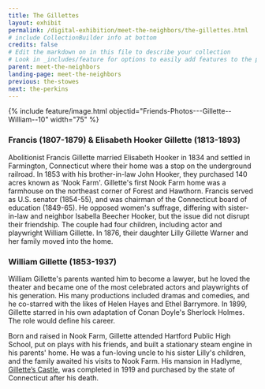 ```yaml
---
title: The Gillettes
layout: exhibit
permalink: /digital-exhibition/meet-the-neighbors/the-gillettes.html
# include CollectionBuilder info at bottom
credits: false
# Edit the markdown on in this file to describe your collection
# Look in _includes/feature for options to easily add features to the page
parent: meet-the-neighbors
landing-page: meet-the-neighbors
previous: the-stowes
next: the-perkins
---
```


{% include feature/image.html objectid="Friends-Photos---Gillette--William--10" width="75" %}

### Francis (1807-1879) & Elisabeth Hooker Gillette (1813-1893) 
Abolitionist Francis Gillette married Elisabeth Hooker in 1834 and settled in Farmington, Connecticut where their home was a stop on the underground railroad. In 1853 with his brother-in-law John Hooker, they purchased 140 acres known as ‘Nook Farm'. Gillette's first Nook Farm home was a farmhouse on the northeast corner of Forest and Hawthorn. Francis served as U.S. senator (1854-55), and was chairman of the Connecticut board of education (1849-65). He opposed women's suffrage, differing with sister-in-law and neighbor Isabella Beecher Hooker, but the issue did not disrupt their friendship.  The couple had four children, including actor and playwright William Gillette. In 1876, their daughter Lilly Gillette Warner and her family moved into the home. 
 
### William Gillette (1853-1937) 
William Gillette's parents wanted him to become a lawyer, but he loved the theater and became one of the most celebrated actors and playwrights of his generation. His many productions included dramas and comedies, and he co-starred with the likes of Helen Hayes and Ethel Barrymore. In 1899, Gillette starred in his own adaptation of Conan Doyle's Sherlock Holmes. The role would define his career. 
 
Born and raised in Nook Farm, Gillette attended Hartford Public High School, put on plays with his friends, and built a stationary steam engine in his parents' home. He was a fun-loving uncle to his sister Lilly's children, and the family awaited his visits to Nook Farm. His mansion in Hadlyme, <a href="https://ctparks.com/parks/gillette-castle-state-park/">Gillette’s Castle</a>, was completed in 1919 and purchased by the state of Connecticut after his death. 
